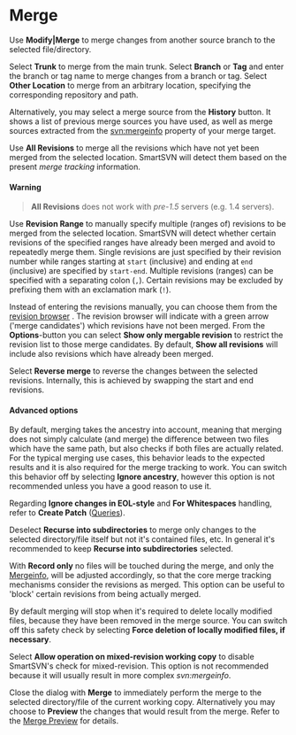 # Merge

Use **Modify\|Merge** to merge changes from another source branch to the
selected file/directory.

Select **Trunk** to merge from the main trunk. Select **Branch** or
**Tag** and enter the branch or tag name to merge changes from a branch
or tag. Select **Other Location** to merge from an arbitrary location,
specifying the corresponding repository and path.

Alternatively, you may select a merge source from the **History**
button. It shows a list of previous merge sources you have used, as well
as merge sources extracted from the
[svn:mergeinfo](Merge-Info.md#MergeInfo-commands.mergeinfo)
property of your merge target.

Use **All Revisions** to merge all the revisions which have not yet been
merged from the selected location. SmartSVN will detect them based on
the present *merge tracking* information.


#### Warning
>
>
>**All Revisions** does not work with *pre-1.5* servers (e.g. 1.4
>servers).
>
>

Use **Revision Range** to manually specify multiple (ranges of)
revisions to be merged from the selected location. SmartSVN will detect
whether certain revisions of the specified ranges have already been
merged and avoid to repeatedly merge them. Single revisions are just
specified by their revision number while ranges starting at `start`
(inclusive) and ending at `end` (inclusive) are specified by
`start-end`. Multiple revisions (ranges) can be specified with a
separating colon (`,`). Certain revisions may be excluded by prefixing
them with an exclamation mark (`!`).

Instead of entering the revisions manually, you can choose them from the
[revision browser](Common-Features.md#revision-input-fields)
. The revision browser will indicate with a green arrow ('merge
candidates') which revisions have not been merged. From the
**Options**-button you can select **Show only mergable revision** to
restrict the revision list to those merge candidates. By default, **Show
all revisions** will include also revisions which have already been
merged.

Select **Reverse merge** to reverse the changes between the selected
revisions. Internally, this is achieved by swapping the start and end
revisions.

#### Advanced options

By default, merging takes the ancestry into account, meaning that
merging does not simply calculate (and merge) the difference between two
files which have the same path, but also checks if both files are
actually related. For the typical merging use cases, this behavior leads
to the expected results and it is also required for the merge tracking
to work. You can switch this behavior off by selecting **Ignore
ancestry**, however this option is not recommended unless you have a
good reason to use it.

Regarding **Ignore changes in EOL-style** and **For Whitespaces**
handling, refer to **Create Patch** ([Queries](Queries.md)).

Deselect **Recurse into subdirectories** to merge only changes to the
selected directory/file itself but not it's contained files, etc. In
general it's recommended to keep **Recurse into subdirectories**
selected.

With **Record only** no files will be touched during the merge, and only
the [Mergeinfo](Merge-Info.md#MergeInfo-commands.mergeinfo),
will be adjusted accordingly, so that the core merge tracking mechanisms
consider the revisions as merged. This option can be useful to 'block'
certain revisions from being actually merged.

By default merging will stop when it's required to delete locally
modified files, because they have been removed in the merge source. You
can switch off this safety check by selecting **Force deletion of
locally modified files, if necessary**.

Select **Allow operation on mixed-revision working copy** to disable
SmartSVN's check for mixed-revision. This option is not recommended
because it will usually result in more complex *svn:mergeinfo*.

Close the dialog with **Merge** to immediately perform the merge to the
selected directory/file of the current working copy. Alternatively you
may choose to **Preview** the changes that would result from the merge.
Refer to the [Merge Preview](Merge-Preview.md#MergePreview-merge-preview) for
details.
